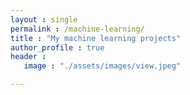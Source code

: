 ```yaml
---
layout : single
permalink : /machine-learning/
title : "My machine learning projects"
author_profile : true
header :
   image : "./assets/images/view.jpeg"

---
```


